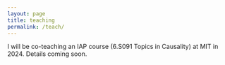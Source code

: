 ```yaml
---
layout: page
title: teaching
permalink: /teach/
---
```


I will be co-teaching an IAP course (6.S091 Topics in Causality) at MIT in 2024. Details coming soon.
